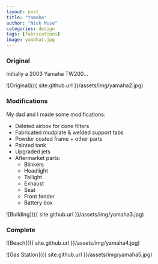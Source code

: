 ```yaml
---
layout: post
title: "Yamaha"
author: "Nick Muse"
categories: design
tags: [fabrications]
image: yamaha1.jpg
---
```


### Original
Initially a 2003 Yamaha TW200...

![Original]({{ site.github.url }}/assets/img/yamaha2.jpg)

### Modifications
My dad and I made some modifications:
- Deleted airbox for cone filters
- Fabricated mudplate & welded support tabs
- Powder coated frame + other parts
- Painted tank
- Upgraded jets
- Aftermarket parts:
	- Blinkers
	- Headlight
	- Tailight
	- Exhaust
	- Seat
	- Front fender
	- Battery box

![Building]({{ site.github.url }}/assets/img/yamaha3.jpg)

### Complete

![Beach]({{ site.github.url }}/assets/img/yamaha4.jpg)

![Gas Station]({{ site.github.url }}/assets/img/yamaha5.jpg)
